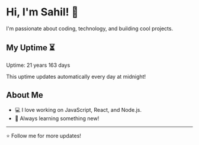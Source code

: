 # Hi, I'm Sahil! 👋

I'm passionate about coding, technology, and building cool projects.

## My Uptime ⏳
Uptime: 21 years 163 days

This uptime updates automatically every day at midnight!

## About Me
- 💻 I love working on JavaScript, React, and Node.js.
- 🎯 Always learning something new!

---

⭐️ Follow me for more updates!
